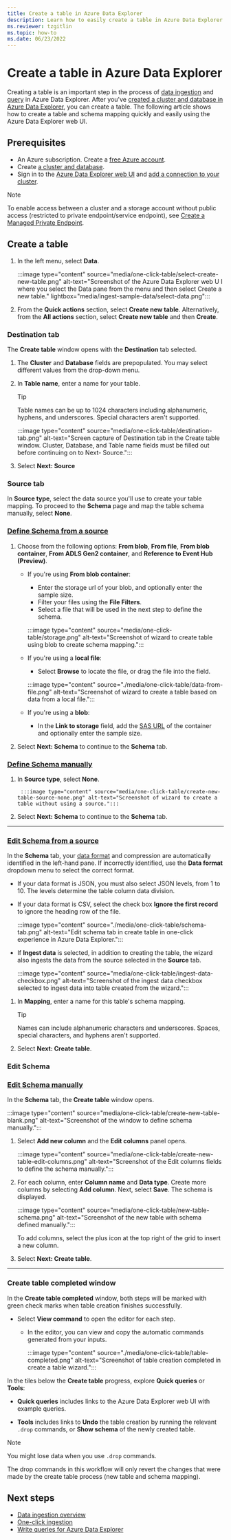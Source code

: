 ```yaml
---
title: Create a table in Azure Data Explorer
description: Learn how to easily create a table in Azure Data Explorer with the one-click experience.
ms.reviewer: tzgitlin
ms.topic: how-to
ms.date: 06/23/2022
---
```


# Create a table in Azure Data Explorer

Creating a table is an important step in the process of [data ingestion](ingest-data-overview.md) and [query](write-queries.md) in Azure Data Explorer. After you've [created a cluster and database in Azure Data Explorer](create-cluster-database-portal.md), you can create a table. The following article shows how to create a table and schema mapping quickly and easily using the Azure Data Explorer web UI.

## Prerequisites

* An Azure subscription. Create a [free Azure account](https://azure.microsoft.com/free/).
* Create [a cluster and database](create-cluster-database-portal.md).
* Sign in to the [Azure Data Explorer web UI](https://dataexplorer.azure.com/) and [add a connection to your cluster](web-query-data.md#add-clusters).

> [!NOTE]
> To enable access between a cluster and a storage account without public access (restricted to private endpoint/service endpoint), see [Create a Managed Private Endpoint](security-network-managed-private-endpoint-create.md).

## Create a table

1. In the left menu, select **Data**.

    :::image type="content" source="media/one-click-table/select-create-new-table.png" alt-text="Screenshot of the Azure Data Explorer web U I where you select the Data pane from the menu and then select Create a new table." lightbox="media/ingest-sample-data/select-data.png":::

1. From the **Quick actions** section, select **Create new table**. Alternatively, from the **All actions** section, select **Create new table** and then **Create**.

### Destination tab

The **Create table** window opens with the **Destination** tab selected.

1. The **Cluster** and **Database** fields are prepopulated. You may select different values from the drop-down menu.
1. In **Table name**, enter a name for your table.
    > [!TIP]
    >  Table names can be up to 1024 characters including alphanumeric, hyphens, and underscores. Special characters aren't supported.

    :::image type="content" source="media/one-click-table/destination-tab.png" alt-text="Screen capture of Destination tab in the Create table window. Cluster, Database, and Table name fields must be filled out before continuing on to Next- Source.":::
1. Select **Next: Source**

### Source tab

In **Source type**, select the data source you'll use to create your table mapping. To proceed to the **Schema** page and map the table schema manually, select **None**.

### [Define Schema from a source](#tab/source)

1. Choose from the following options: **From blob**, **From file**, **From blob container**, **From ADLS Gen2 container**, and **Reference to Event Hub (Preview)**.

    * If you're using **From blob container**:
        * Enter the storage url of your blob, and optionally enter the sample size.
        * Filter your files using the **File Filters**.
        * Select a file that will be used in the next step to define the schema.

        :::image type="content" source="media/one-click-table/storage.png" alt-text="Screenshot of wizard to create table using blob to create schema mapping.":::

    * If you're using a **local file**:
        * Select **Browse** to locate the file, or drag the file into the field.

        :::image type="content" source="./media/one-click-table/data-from-file.png" alt-text="Screenshot of wizard to create a table based on data from a local file.":::

    * If you're using a **blob**:
        * In the **Link to storage** field, add the [SAS URL](kusto/api/connection-strings/generate-sas-token.md) of the container and optionally enter the sample size.

1. Select **Next: Schema** to continue to the **Schema** tab.

### [Define Schema manually](#tab/manually)

1. In **Source type**, select **None**.

        :::image type="content" source="media/one-click-table/create-new-table-source-none.png" alt-text="Screenshot of wizard to create a table without using a source.":::

1. Select **Next: Schema** to continue to the **Schema** tab.

---

### [Edit Schema from a source](#tab/source)

In the **Schema** tab, your [data format](ingest-data-one-click.md#file-formats) and compression are automatically identified in the left-hand pane. If incorrectly identified, use the **Data format** dropdown menu to select the correct format.

* If your data format is JSON, you must also select JSON levels, from 1 to 10. The levels determine the table column data division.
* If your data format is CSV, select the check box **Ignore the first record** to ignore the heading row of the file.

    :::image type="content" source="./media/one-click-table/schema-tab.png" alt-text="Edit schema tab in create table in one-click experience in Azure Data Explorer.":::

* If **Ingest data** is selected, in addition to creating the table, the wizard also ingests the data from the source selected in the **Source** tab.

    :::image type="content" source="media/one-click-table/ingest-data-checkbox.png" alt-text="Screenshot of the ingest data checkbox selected to ingest data into table created from the wizard.":::

1. In **Mapping**, enter a name for this table's schema mapping.

    > [!TIP]
    > Names can include alphanumeric characters and underscores. Spaces, special characters, and hyphens aren't supported.

1. Select **Next: Create table**.

### Edit Schema

### [Edit Schema manually](#tab/manually)

In the **Schema** tab, the **Create table** window opens.

:::image type="content" source="media/one-click-table/create-new-table-blank.png" alt-text="Screenshot of the window to define schema manually.":::

1. Select **Add new column** and the **Edit columns** panel opens.

    :::image type="content" source="media/one-click-table/create-new-table-edit-columns.png" alt-text="Screenshot of the Edit columns fields to define the schema manually.":::

1. For each column, enter **Column name** and **Data type**. Create more columns by selecting **Add column**. Next, select **Save**. The schema is displayed.

    :::image type="content" source="media/one-click-table/new-table-schema.png" alt-text="Screenshot of the new table with schema defined manually.":::

    To add columns, select the plus icon at the top right of the grid to insert a new column.

1. Select **Next: Create table**.

---

### Create table completed window

In the **Create table completed** window, both steps will be marked with green check marks when table creation finishes successfully.

* Select **View command** to open the editor for each step.
  * In the editor, you can view and copy the automatic commands generated from your inputs.

    :::image type="content" source="./media/one-click-table/table-completed.png" alt-text="Screenshot of table creation completed in create a table wizard.":::

In the tiles below the **Create table** progress, explore **Quick queries** or **Tools**:

* **Quick queries** includes links to the Azure Data Explorer web UI with example queries.

* **Tools** includes links to **Undo** the table creation by running the relevant `.drop` commands, or **Show schema** of the newly created table.

> [!NOTE]
> You might lose data when you use `.drop` commands.
>
> The drop commands in this workflow will only revert the changes that were made by the create table process (new table and schema mapping).

## Next steps

* [Data ingestion overview](ingest-data-overview.md)
* [One-click ingestion](ingest-data-one-click.md)
* [Write queries for Azure Data Explorer](write-queries.md)
